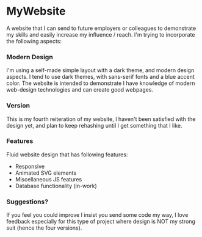 # MyWebsite
A website that I can send to future employers or colleagues to demonstrate my skills and easily increase my influence / reach. I'm trying to incorporate the following aspects:

### Modern Design
I'm using a self-made simple layout with a dark theme, and modern design aspects. I tend to use dark themes, with sans-serif fonts and a blue accent color.
The website is intended to demonstrate I have knowledge of modern web-design technologies and can create good webpages.

### Version
This is my fourth reiteration of my website, I haven't been satisfied with the design yet, and plan to keep rehashing until I get something that I like.

### Features
Fluid website design that has following features:
  - Responsive
  - Animated SVG elements
  - Miscellaneous JS features
  - Database functionality (in-work)
  
### Suggestions?
If you feel you could improve I insist you send some code my way, I love feedback especially for this type of project where design is NOT my strong suit (hence the four versions).
